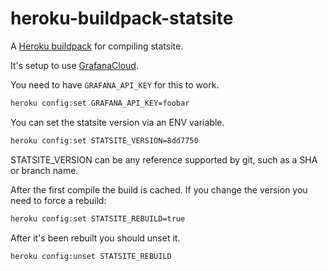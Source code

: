 heroku-buildpack-statsite
=================================

A [Heroku buildpack](http://devcenter.heroku.com/articles/buildpacks) for compiling statsite.

It's setup to use [GrafanaCloud](https://grafana.com/products/cloud/).

You need to have `GRAFANA_API_KEY` for this to work.

```bash
heroku config:set GRAFANA_API_KEY=foobar
```

You can set the statsite version via an ENV variable.

```bash
heroku config:set STATSITE_VERSION=8dd7750
```

STATSITE_VERSION can be any reference supported by git, such as a SHA or branch name.

After the first compile the build is cached. If you change the version you need to force a rebuild:

```bash
heroku config:set STATSITE_REBUILD=true
```

After it's been rebuilt you should unset it.

```bash
heroku config:unset STATSITE_REBUILD
```
